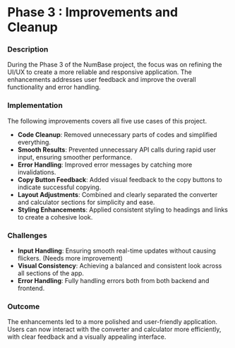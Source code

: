 # Phase 3 : Improvements and Cleanup

### Description

During the Phase 3 of the NumBase project, the focus was on refining the UI/UX to create a more reliable and responsive application. The enhancements addresses user feedback and improve the overall functionality and error handling.

### Implementation

The following improvements covers all five use cases of this project.

- **Code Cleanup**: Removed unnecessary parts of codes and simplified everything.
- **Smooth Results**: Prevented unnecessary API calls during rapid user input, ensuring smoother performance.
- **Error Handling**: Improved error messages by catching more invalidations.
- **Copy Button Feedback**: Added visual feedback to the copy buttons to indicate successful copying.
- **Layout Adjustments**: Combined and clearly separated the converter and calculator sections for simplicity and ease.
- **Styling Enhancements**: Applied consistent styling to headings and links to create a cohesive look.

  
### Challenges

- **Input Handling**: Ensuring smooth real-time updates without causing flickers. (Needs more improvement)
- **Visual Consistency**: Achieving a balanced and consistent look across all sections of the app.
- **Error Handling**: Fully handling errors both from both backend and frontend.


### Outcome

The enhancements led to a more polished and user-friendly application. Users can now interact with the converter and calculator more efficiently, with clear feedback and a visually appealing interface.


